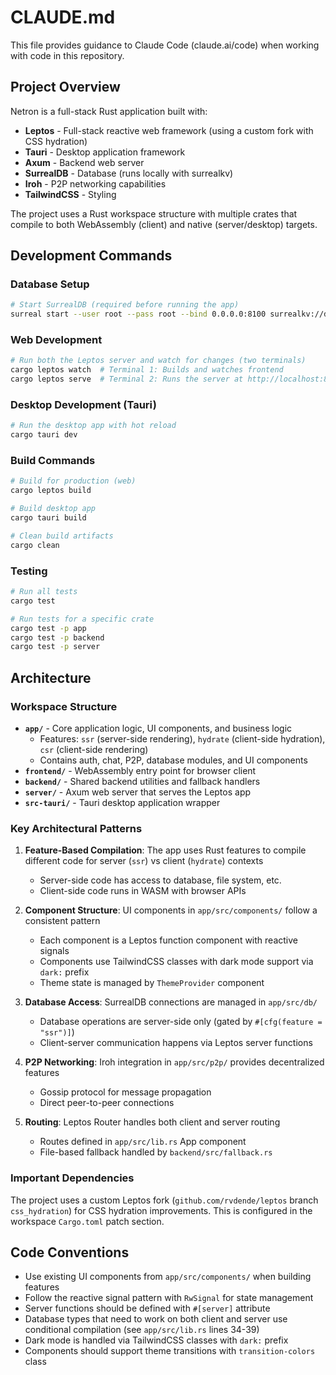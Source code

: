 # CLAUDE.md

This file provides guidance to Claude Code (claude.ai/code) when working with code in this repository.

## Project Overview

Netron is a full-stack Rust application built with:
- **Leptos** - Full-stack reactive web framework (using a custom fork with CSS hydration)
- **Tauri** - Desktop application framework
- **Axum** - Backend web server
- **SurrealDB** - Database (runs locally with surrealkv)
- **Iroh** - P2P networking capabilities
- **TailwindCSS** - Styling

The project uses a Rust workspace structure with multiple crates that compile to both WebAssembly (client) and native (server/desktop) targets.

## Development Commands

### Database Setup
```bash
# Start SurrealDB (required before running the app)
surreal start --user root --pass root --bind 0.0.0.0:8100 surrealkv://dbdata
```

### Web Development
```bash
# Run both the Leptos server and watch for changes (two terminals)
cargo leptos watch  # Terminal 1: Builds and watches frontend
cargo leptos serve  # Terminal 2: Runs the server at http://localhost:8000
```

### Desktop Development (Tauri)
```bash
# Run the desktop app with hot reload
cargo tauri dev
```

### Build Commands
```bash
# Build for production (web)
cargo leptos build

# Build desktop app
cargo tauri build

# Clean build artifacts
cargo clean
```

### Testing
```bash
# Run all tests
cargo test

# Run tests for a specific crate
cargo test -p app
cargo test -p backend
cargo test -p server
```

## Architecture

### Workspace Structure
- **`app/`** - Core application logic, UI components, and business logic
  - Features: `ssr` (server-side rendering), `hydrate` (client-side hydration), `csr` (client-side rendering)
  - Contains auth, chat, P2P, database modules, and UI components
- **`frontend/`** - WebAssembly entry point for browser client
- **`backend/`** - Shared backend utilities and fallback handlers
- **`server/`** - Axum web server that serves the Leptos app
- **`src-tauri/`** - Tauri desktop application wrapper

### Key Architectural Patterns

1. **Feature-Based Compilation**: The app uses Rust features to compile different code for server (`ssr`) vs client (`hydrate`) contexts
   - Server-side code has access to database, file system, etc.
   - Client-side code runs in WASM with browser APIs

2. **Component Structure**: UI components in `app/src/components/` follow a consistent pattern
   - Each component is a Leptos function component with reactive signals
   - Components use TailwindCSS classes with dark mode support via `dark:` prefix
   - Theme state is managed by `ThemeProvider` component

3. **Database Access**: SurrealDB connections are managed in `app/src/db/`
   - Database operations are server-side only (gated by `#[cfg(feature = "ssr")]`)
   - Client-server communication happens via Leptos server functions

4. **P2P Networking**: Iroh integration in `app/src/p2p/` provides decentralized features
   - Gossip protocol for message propagation
   - Direct peer-to-peer connections

5. **Routing**: Leptos Router handles both client and server routing
   - Routes defined in `app/src/lib.rs` App component
   - File-based fallback handled by `backend/src/fallback.rs`

### Important Dependencies

The project uses a custom Leptos fork (`github.com/rvdende/leptos` branch `css_hydration`) for CSS hydration improvements. This is configured in the workspace `Cargo.toml` patch section.

## Code Conventions

- Use existing UI components from `app/src/components/` when building features
- Follow the reactive signal pattern with `RwSignal` for state management
- Server functions should be defined with `#[server]` attribute
- Database types that need to work on both client and server use conditional compilation (see `app/src/lib.rs` lines 34-39)
- Dark mode is handled via TailwindCSS classes with `dark:` prefix
- Components should support theme transitions with `transition-colors` class